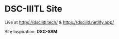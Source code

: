 # DSC-IIITL Site

Live at https://dsciiitl.tech/ & https://dsciiitl.netlify.app/

Site Inspiration: **DSC-SRM**
